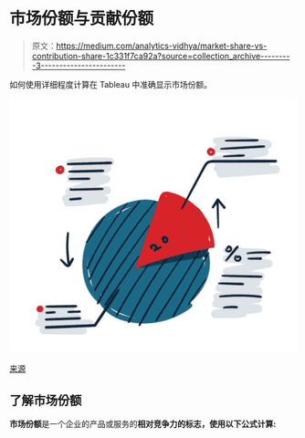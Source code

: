# 市场份额与贡献份额

> 原文：<https://medium.com/analytics-vidhya/market-share-vs-contribution-share-1c331f7ca92a?source=collection_archive---------3----------------------->

如何使用详细程度计算在 Tableau 中准确显示市场份额。

![](img/5c58288e58dd2e63abdab70e1f5a2554.png)

[来源](https://www.google.com/imgres?imgurl=https%3A%2F%2Fmedia.istockphoto.com%2Fvectors%2Fpie-chart-handdrawn-illustration-vector-concept-cartoon-clip-art-of-a-vector-id1290846977%3Fk%3D6%26m%3D1290846977%26s%3D612x612%26w%3D0%26h%3DFn2w1RN3i5VTcYQENZ-tJnarGQpbYyy-T9dd360UL9A%3D&imgrefurl=https%3A%2F%2Fwww.istockphoto.com%2Fillustrations%2Ffunny-pie-charts&tbnid=vE28SjbAI8cUAM&vet=10CFUQMyiMAWoXChMIsNvvw5La7wIVAAAAAB0AAAAAEEk..i&docid=YjGAem77hFUJ5M&w=612&h=612&q=pie%20graphs%20illustrations%20funny&safe=strict&ved=0CFUQMyiMAWoXChMIsNvvw5La7wIVAAAAAB0AAAAAEEk)

## 了解市场份额

**市场份额**是一个企业的产品或服务的[](https://www.investopedia.com/terms/m/marketshare.asp)**相对竞争力的标志，使用以下公式计算:**